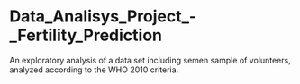 # Data_Analisys_Project_-_Fertility_Prediction
An exploratory analysis of a data set including semen sample of volunteers, analyzed according to the WHO 2010 criteria.
